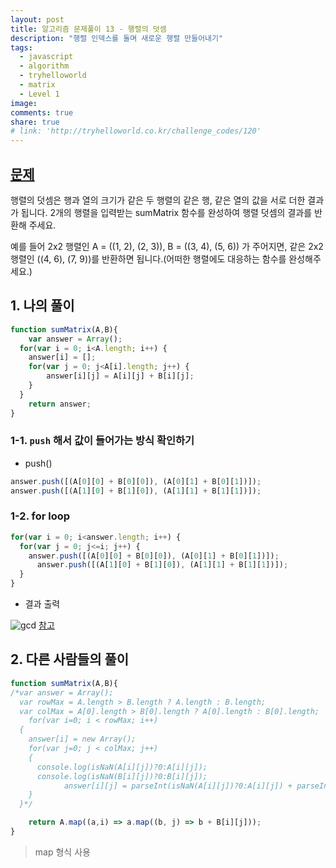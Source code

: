 ```yaml
---
layout: post
title: 알고리즘 문제풀이 13 - 행렬의 덧셈
description: "행렬 인덱스를 돌며 새로운 행렬 만들어내기"
tags:
  - javascript
  - algorithm
  - tryhelloworld
  - matrix
  - Level 1
image: 
comments: true
share: true
# link: 'http://tryhelloworld.co.kr/challenge_codes/120'
---
```


<!--![gcd](../../assets/images/emojis/gcd.png){: .center-image}-->

## [문제](http://tryhelloworld.co.kr/challenge_codes/9)

행렬의 덧셈은 행과 열의 크기가 같은 두 행렬의 같은 행, 같은 열의 값을 서로 더한 결과가 됩니다. 2개의 행렬을 입력받는 sumMatrix 함수를 완성하여 행렬 덧셈의 결과를 반환해 주세요.

예를 들어 2x2 행렬인 A = ((1, 2), (2, 3)), B = ((3, 4), (5, 6)) 가 주어지면, 같은 2x2 행렬인 ((4, 6), (7, 9))를 반환하면 됩니다.(어떠한 행렬에도 대응하는 함수를 완성해주세요.)

## 1. 나의 풀이

```javascript
function sumMatrix(A,B){
	var answer = Array();
  for(var i = 0; i<A.length; i++) {
    answer[i] = [];
    for(var j = 0; j<A[i].length; j++) {
    	answer[i][j] = A[i][j] + B[i][j];
    }
  }
	return answer;
}
```
### 1-1. `push` 해서 값이 들어가는 방식 확인하기

* push()
```javascript
answer.push([(A[0][0] + B[0][0]), (A[0][1] + B[0][1])]);
answer.push([(A[1][0] + B[1][0]), (A[1][1] + B[1][1])]);
```

### 1-2. for loop

```javascript
for(var i = 0; i<answer.length; i++) {
  for(var j = 0; j<=i; j++) {
    answer.push([(A[0][0] + B[0][0]), (A[0][1] + B[0][1])]);
	  answer.push([(A[1][0] + B[1][0]), (A[1][1] + B[1][1])]);
  }
}
```

* 결과 출력

![gcd](../../assets/images/study/matrix.png)
[참고](https://wayhome25.github.io/algorithm/2017/02/26/SumMatrix/)

## 2. 다른 사람들의 풀이

```javascript
function sumMatrix(A,B){
/*var answer = Array();
  var rowMax = A.length > B.length ? A.length : B.length;
  var colMax = A[0].length > B[0].length ? A[0].length : B[0].length;
    for(var i=0; i < rowMax; i++)
  {
    answer[i] = new Array();
    for(var j=0; j < colMax; j++)
    {
      console.log(isNaN(A[i][j])?0:A[i][j]);
      console.log(isNaN(B[i][j])?0:B[i][j]);
            answer[i][j] = parseInt(isNaN(A[i][j])?0:A[i][j]) + parseInt(isNaN(B[i][j])?0:B[i][j]);
    }
  }*/

    return A.map((a,i) => a.map((b, j) => b + B[i][j]));
}
```

> map 형식 사용